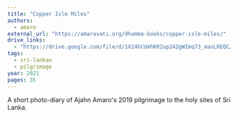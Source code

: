 ```yaml
---
title: "Copper Isle Miles"
authors:
  - amaro
external_url: "https://amaravati.org/dhamma-books/copper-isle-miles/"
drive_links:
  - "https://drive.google.com/file/d/1X24hCUmhKR2up242gWImq73_maoLREQC/view?usp=drivesdk"
tags:
  - sri-lankan
  - pilgrimage
year: 2021
pages: 35
---
```


A short photo-diary of Ajahn Amaro's 2019 pilgrimage to the holy sites of Sri Lanka.

